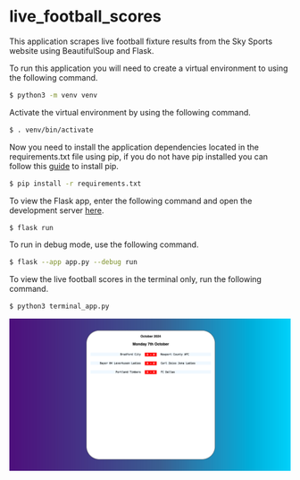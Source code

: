 # live_football_scores

This application scrapes live football fixture results from the Sky Sports website using BeautifulSoup and Flask. 

To run this application you will need to create a virtual environment to using the following command.

```bash
$ python3 -m venv venv
```

Activate the virtual environment by using the following command.

```bash
$ . venv/bin/activate
```

Now you need to install the application dependencies located in the requirements.txt file using pip, if you do not have pip installed you can follow this [guide](https://pypi.org/project/pip/) to install pip.

```bash
$ pip install -r requirements.txt
```

To view the Flask app, enter the following command and open the development server [here](http://127.0.0.1:5000).

```bash
$ flask run
```

To run in debug mode, use the following command.

```bash 
$ flask --app app.py --debug run
```

To view the live football scores in the terminal only, run the following command.

```bash
$ python3 terminal_app.py
```

![An image displaying the live_football_scores webpage](/images/live_football_scores.png)
